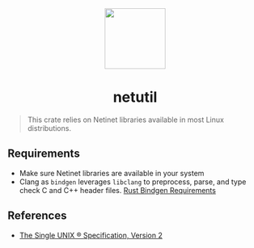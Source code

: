 <div align="center">
  <img src="https://camo.githubusercontent.com/734a3468bce992fbc3b729562d41c92f4912c99a/68747470733a2f2f7777772e727573742d6c616e672e6f72672f7374617469632f696d616765732f727573742d6c6f676f2d626c6b2e737667" height="120" width="120" />
  <h1>netutil</h1>
</div>

> This crate relies on Netinet libraries available in most Linux distributions.

## Requirements

- Make sure Netinet libraries are available in your system
- Clang as `bindgen` leverages `libclang` to preprocess, parse, and type check C and C++ header files. [Rust Bindgen Requirements](https://rust-lang.github.io/rust-bindgen/requirements.html#clang)

## References

- [The Single UNIX ® Specification, Version 2](https://pubs.opengroup.org/onlinepubs/7908799/xns/netinetin.h.html)
